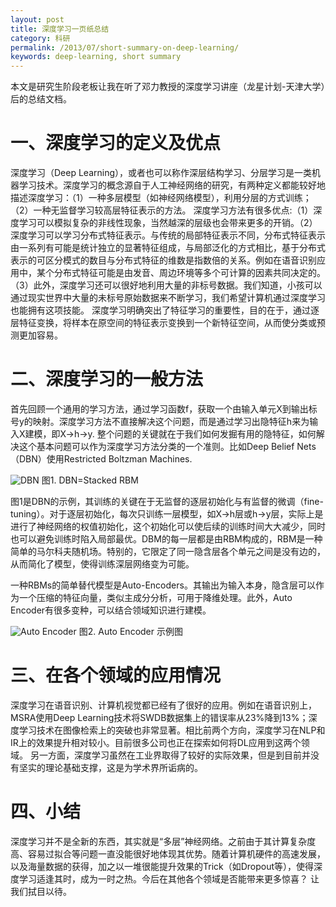 ```yaml
---
layout: post
title: 深度学习一页纸总结
category: 科研
permalink: /2013/07/short-summary-on-deep-learning/
keywords: deep-learning, short summary
---
```


本文是研究生阶段老板让我在听了邓力教授的深度学习讲座（龙星计划-天津大学）后的总结文档。

# 一、深度学习的定义及优点

深度学习（Deep Learning），或者也可以称作深层结构学习、分层学习是一类机器学习技术。深度学习的概念源自于人工神经网络的研究，有两种定义都能较好地描述深度学习：（1）一种多层模型（如神经网络模型），利用分层的方式训练；（2）一种无监督学习较高层特征表示的方法。
深度学习方法有很多优点:（1）深度学习可以模拟复杂的非线性现象，当然越深的层级也会带来更多的开销。（2）深度学习可以学习分布式特征表示。与传统的局部特征表示不同，分布式特征表示由一系列有可能是统计独立的显著特征组成，与局部泛化的方式相比，基于分布式表示的可区分模式的数目与分布式特征的维数是指数倍的关系。例如在语音识别应用中，某个分布式特征可能是由发音、周边环境等多个可计算的因素共同决定的。（3）此外，深度学习还可以很好地利用大量的非标号数据。我们知道，小孩可以通过现实世界中大量的未标号原始数据来不断学习，我们希望计算机通过深度学习也能拥有这项技能。
深度学习明确突出了特征学习的重要性，目的在于，通过逐层特征变换，将样本在原空间的特征表示变换到一个新特征空间，从而使分类或预测更加容易。

# 二、深度学习的一般方法

首先回顾一个通用的学习方法，通过学习函数f，获取一个由输入单元X到输出标号y的映射。深度学习方法不直接解决这个问题，而是通过学习出隐特征h来为输入X建模，即X→h→y.
整个问题的关键就在于我们如何发掘有用的隐特征，如何解决这个基本问题可以作为深度学习方法分类的一个准则。比如Deep Belief Nets（DBN）使用Restricted Boltzman Machines.


![DBN](http://qiangrw.github.io/images/dbn.png "DBN")
图1. DBN=Stacked RBM

图1是DBN的示例，其训练的关键在于无监督的逐层初始化与有监督的微调（fine-tuning）。对于逐层初始化，每次只训练一层模型，如X→h层或h→y层，实际上是进行了神经网络的权值初始化，这个初始化可以使后续的训练时间大大减少，同时也可以避免训练时陷入局部最优。DBM的每一层都是由RBM构成的，RBM是一种简单的马尔科夫随机场。特别的，它限定了同一隐含层各个单元之间是没有边的，从而简化了模型，使得训练深层网络变为可能。

一种RBMs的简单替代模型是Auto-Encoders。其输出为输入本身，隐含层可以作为一个压缩的特征向量，类似主成分分析，可用于降维处理。此外，Auto
Encoder有很多变种，可以结合领域知识进行建模。


![Auto Encoder](http://qiangrw.github.io/images/auto_encoder.png "Auto Encoder")
图2. Auto Encoder 示例图

# 三、在各个领域的应用情况
深度学习在语音识别、计算机视觉都已经有了很好的应用。例如在语音识别上，MSRA使用Deep
Learning技术将SWDB数据集上的错误率从23%降到13%；深度学习技术在图像检索上的突破也非常显著。相比前两个方向，深度学习在NLP和IR上的效果提升相对较小。目前很多公司也正在探索如何将DL应用到这两个领域。
另一方面，深度学习虽然在工业界取得了较好的实际效果，但是到目前并没有坚实的理论基础支撑，这是为学术界所诟病的。

# 四、小结
深度学习并不是全新的东西，其实就是“多层”神经网络。之前由于其计算复杂度高、容易过拟合等问题一直没能很好地体现其优势。随着计算机硬件的高速发展，以及海量数据的获得，加之以一堆很能提升效果的Trick（如Dropout等），使得深度学习适逢其时，成为一时之热。今后在其他各个领域是否能带来更多惊喜？ 让我们拭目以待。



